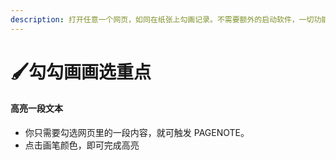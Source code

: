 ```yaml
---
description: 打开任意一个网页，如同在纸张上勾画记录。不需要额外的启动软件，一切功能都可以从「用鼠标勾选一段内容」开始。
---
```


# 🖌勾勾画画选重点

#### 高亮一段文本

* 你只需要勾选网页里的一段内容，就可触发 PAGENOTE。
* 点击画笔颜色，即可完成高亮





